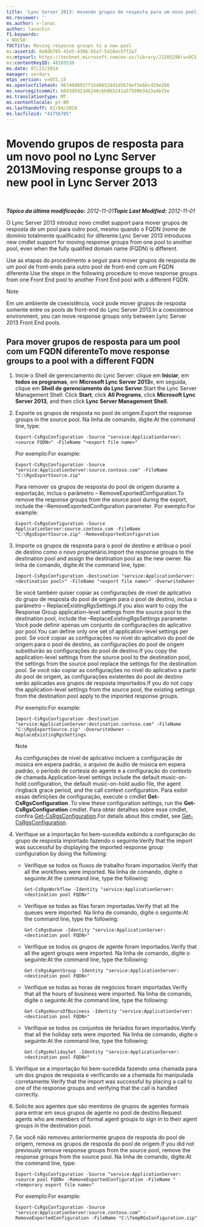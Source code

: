 ```yaml
---
title: 'Lync Server 2013: movendo grupos de resposta para um novo pool'
ms.reviewer: ''
ms.author: v-lanac
author: lanachin
f1.keywords:
- NOCSH
TOCTitle: Moving response groups to a new pool
ms:assetid: da0db765-41e5-430b-b5a7-5418ec5ff2a7
ms:mtpsurl: https://technet.microsoft.com/en-us/library/JJ205298(v=OCS.15)
ms:contentKeyID: 48185538
ms.date: 07/23/2014
manager: serdars
mtps_version: v=OCS.15
ms.openlocfilehash: 96740d8937f1548952d41d5674ef3e66cd29e2b6
ms.sourcegitcommit: b693d5923d6240cbb865241a5750963423a4b33e
ms.translationtype: MT
ms.contentlocale: pt-BR
ms.lasthandoff: 02/04/2020
ms.locfileid: "41756705"
---
```

<div data-xmlns="http://www.w3.org/1999/xhtml">

<div class="topic" data-xmlns="http://www.w3.org/1999/xhtml" data-msxsl="urn:schemas-microsoft-com:xslt" data-cs="http://msdn.microsoft.com/en-us/">

<div data-asp="http://msdn2.microsoft.com/asp">

# <a name="moving-response-groups-to-a-new-pool-in-lync-server-2013"></a><span data-ttu-id="d1968-102">Movendo grupos de resposta para um novo pool no Lync Server 2013</span><span class="sxs-lookup"><span data-stu-id="d1968-102">Moving response groups to a new pool in Lync Server 2013</span></span>

</div>

<div id="mainSection">

<div id="mainBody">

<span> </span>

<span data-ttu-id="d1968-103">_**Tópico da última modificação:** 2012-11-01_</span><span class="sxs-lookup"><span data-stu-id="d1968-103">_**Topic Last Modified:** 2012-11-01_</span></span>

<span data-ttu-id="d1968-104">O Lync Server 2013 introduz novo cmdlet support para mover grupos de resposta de um pool para outro pool, mesmo quando o FQDN (nome de domínio totalmente qualificado) for diferente.</span><span class="sxs-lookup"><span data-stu-id="d1968-104">Lync Server 2013 introduces new cmdlet support for moving response groups from one pool to another pool, even when the fully qualified domain name (FQDN) is different.</span></span>

<span data-ttu-id="d1968-105">Use as etapas do procedimento a seguir para mover grupos de resposta de um pool de front-ends para outro pool de front-end com um FQDN diferente.</span><span class="sxs-lookup"><span data-stu-id="d1968-105">Use the steps in the following procedure to move response groups from one Front End pool to another Front End pool with a different FQDN.</span></span>

<div>


> [!NOTE]  
> <span data-ttu-id="d1968-106">Em um ambiente de coexistência, você pode mover grupos de resposta somente entre os&nbsp;pools de front-end do Lync Server 2013.</span><span class="sxs-lookup"><span data-stu-id="d1968-106">In a coexistence environment, you can move response groups only between Lync Server 2013&nbsp;Front End pools.</span></span>



</div>

<div>

## <a name="to-move-response-groups-to-a-pool-with-a-different-fqdn"></a><span data-ttu-id="d1968-107">Para mover grupos de resposta para um pool com um FQDN diferente</span><span class="sxs-lookup"><span data-stu-id="d1968-107">To move response groups to a pool with a different FQDN</span></span>

1.  <span data-ttu-id="d1968-108">Inicie o Shell de gerenciamento do Lync Server: clique em **Iniciar**, em **todos os programas**, em **Microsoft Lync Server 2013**e, em seguida, clique em **Shell de gerenciamento do Lync Server**.</span><span class="sxs-lookup"><span data-stu-id="d1968-108">Start the Lync Server Management Shell: Click **Start**, click **All Programs**, click **Microsoft Lync Server 2013**, and then click **Lync Server Management Shell**.</span></span>

2.  <span data-ttu-id="d1968-109">Exporte os grupos de resposta no pool de origem.</span><span class="sxs-lookup"><span data-stu-id="d1968-109">Export the response groups in the source pool.</span></span> <span data-ttu-id="d1968-110">Na linha de comando, digite:</span><span class="sxs-lookup"><span data-stu-id="d1968-110">At the command line, type:</span></span>
    
        Export-CsRgsConfiguration -Source "service:ApplicationServer:<source FQDN>" -FileName "<export file name>"
    
    <span data-ttu-id="d1968-111">Por exemplo:</span><span class="sxs-lookup"><span data-stu-id="d1968-111">For example:</span></span>
    
        Export-CsRgsConfiguration -Source "service:ApplicationServer:source.contoso.com" -FileName "C:\RgsExportSource.zip"
    
    <span data-ttu-id="d1968-112">Para remover os grupos de resposta do pool de origem durante a exportação, inclua o parâmetro – RemoveExportedConfiguration.</span><span class="sxs-lookup"><span data-stu-id="d1968-112">To remove the response groups from the source pool during the export, include the –RemoveExportedConfiguration parameter.</span></span> <span data-ttu-id="d1968-113">Por exemplo:</span><span class="sxs-lookup"><span data-stu-id="d1968-113">For example:</span></span>
    
        Export-CsRgsConfiguration -Source ApplicationServer:source.contoso.com -FileName "C:\RgsExportSource.zip" -RemoveExportedConfiguration

3.  <span data-ttu-id="d1968-114">Importe os grupos de resposta para o pool de destino e atribua o pool de destino como o novo proprietário.</span><span class="sxs-lookup"><span data-stu-id="d1968-114">Import the response groups to the destination pool and assign the destination pool as the new owner.</span></span> <span data-ttu-id="d1968-115">Na linha de comando, digite:</span><span class="sxs-lookup"><span data-stu-id="d1968-115">At the command line, type:</span></span>
    
        Import-CsRgsConfiguration -Destination "service:ApplicationServer:<destination pool>" -FileName "<export file name>" -OverwriteOwner
    
    <span data-ttu-id="d1968-116">Se você também quiser copiar as configurações de nível de aplicativo do grupo de resposta do pool de origem para o pool de destino, inclua o parâmetro – ReplaceExistingRgsSettings.</span><span class="sxs-lookup"><span data-stu-id="d1968-116">If you also want to copy the Response Group application-level settings from the source pool to the destination pool, include the –ReplaceExistingRgsSettings parameter.</span></span> <span data-ttu-id="d1968-117">Você pode definir apenas um conjunto de configurações do aplicativo por pool.</span><span class="sxs-lookup"><span data-stu-id="d1968-117">You can define only one set of application-level settings per pool.</span></span> <span data-ttu-id="d1968-118">Se você copiar as configurações no nível do aplicativo do pool de origem para o pool de destino, as configurações do pool de origem substituirão as configurações do pool de destino.</span><span class="sxs-lookup"><span data-stu-id="d1968-118">If you copy the application-level settings from the source pool to the destination pool, the settings from the source pool replace the settings for the destination pool.</span></span> <span data-ttu-id="d1968-119">Se você não copiar as configurações no nível do aplicativo a partir do pool de origem, as configurações existentes do pool de destino serão aplicadas aos grupos de resposta importados.</span><span class="sxs-lookup"><span data-stu-id="d1968-119">If you do not copy the application-level settings from the source pool, the existing settings from the destination pool apply to the imported response groups.</span></span>
    
    <span data-ttu-id="d1968-120">Por exemplo:</span><span class="sxs-lookup"><span data-stu-id="d1968-120">For example:</span></span>
    
        Import-CsRgsConfiguration -Destination "service:ApplicationServer:destination.contoso.com" -FileName "C:\RgsExportSource.zip" -OverwriteOwner -ReplaceExistingRgsSettings
    
    <div>
    

    > [!NOTE]  
    > <span data-ttu-id="d1968-121">As configurações de nível de aplicativo incluem a configuração de música em espera padrão, o arquivo de áudio de música em espera padrão, o período de cortesia do agente e a configuração do contexto de chamada.</span><span class="sxs-lookup"><span data-stu-id="d1968-121">Application-level settings include the default music-on-hold configuration, the default music-on-hold audio file, the agent ringback grace period, and the call context configuration.</span></span> <span data-ttu-id="d1968-122">Para exibir essas definições de configuração, execute o cmdlet <STRONG>Get-CsRgsConfiguration</STRONG> .</span><span class="sxs-lookup"><span data-stu-id="d1968-122">To view these configuration settings, run the <STRONG>Get-CsRgsConfiguration</STRONG> cmdlet.</span></span> <span data-ttu-id="d1968-123">Para obter detalhes sobre esse cmdlet, confira <A href="https://docs.microsoft.com/powershell/module/skype/Get-CsRgsConfiguration">Get-CsRgsConfiguration</A>.</span><span class="sxs-lookup"><span data-stu-id="d1968-123">For details about this cmdlet, see <A href="https://docs.microsoft.com/powershell/module/skype/Get-CsRgsConfiguration">Get-CsRgsConfiguration</A>.</span></span>

    
    </div>

4.  <span data-ttu-id="d1968-124">Verifique se a importação foi bem-sucedida exibindo a configuração do grupo de resposta importado fazendo o seguinte:</span><span class="sxs-lookup"><span data-stu-id="d1968-124">Verify that the import was successful by displaying the imported response group configuration by doing the following:</span></span>
    
      - <span data-ttu-id="d1968-125">Verifique se todos os fluxos de trabalho foram importados.</span><span class="sxs-lookup"><span data-stu-id="d1968-125">Verify that all the workflows were imported.</span></span> <span data-ttu-id="d1968-126">Na linha de comando, digite o seguinte:</span><span class="sxs-lookup"><span data-stu-id="d1968-126">At the command line, type the following:</span></span>
        
            Get-CsRgsWorkflow -Identity "service:ApplicationServer:<destination pool FQDN>"
    
      - <span data-ttu-id="d1968-127">Verifique se todas as filas foram importadas.</span><span class="sxs-lookup"><span data-stu-id="d1968-127">Verify that all the queues were imported.</span></span> <span data-ttu-id="d1968-128">Na linha de comando, digite o seguinte:</span><span class="sxs-lookup"><span data-stu-id="d1968-128">At the command line, type the following:</span></span>
        
            Get-CsRgsQueue -Identity "service:ApplicationServer:<destination pool FQDN>"
    
      - <span data-ttu-id="d1968-129">Verifique se todos os grupos de agente foram importados.</span><span class="sxs-lookup"><span data-stu-id="d1968-129">Verify that all the agent groups were imported.</span></span> <span data-ttu-id="d1968-130">Na linha de comando, digite o seguinte:</span><span class="sxs-lookup"><span data-stu-id="d1968-130">At the command line, type the following:</span></span>
        
            Get-CsRgsAgentGroup -Identity "service:ApplicationServer:<destination pool FQDN>"
    
      - <span data-ttu-id="d1968-131">Verifique se todas as horas de negócios foram importadas.</span><span class="sxs-lookup"><span data-stu-id="d1968-131">Verify that all the hours of business were imported.</span></span> <span data-ttu-id="d1968-132">Na linha de comando, digite o seguinte:</span><span class="sxs-lookup"><span data-stu-id="d1968-132">At the command line, type the following:</span></span>
        
            Get-CsRgsHoursOfBusiness -Identity "service:ApplicationServer:<destination pool FQDN>" 
    
      - <span data-ttu-id="d1968-133">Verifique se todos os conjuntos de feriados foram importados.</span><span class="sxs-lookup"><span data-stu-id="d1968-133">Verify that all the holiday sets were imported.</span></span> <span data-ttu-id="d1968-134">Na linha de comando, digite o seguinte:</span><span class="sxs-lookup"><span data-stu-id="d1968-134">At the command line, type the following:</span></span>
        
            Get-CsRgsHolidaySet -Identity "service:ApplicationServer:<destination pool FQDN>" 

5.  <span data-ttu-id="d1968-135">Verifique se a importação foi bem-sucedida fazendo uma chamada para um dos grupos de resposta e verificando se a chamada foi manipulada corretamente.</span><span class="sxs-lookup"><span data-stu-id="d1968-135">Verify that the import was successful by placing a call to one of the response groups and verifying that the call is handled correctly.</span></span>

6.  <span data-ttu-id="d1968-136">Solicite aos agentes que são membros de grupos de agentes formais para entrar em seus grupos de agente no pool de destino.</span><span class="sxs-lookup"><span data-stu-id="d1968-136">Request agents who are members of formal agent groups to sign in to their agent groups in the destination pool.</span></span>

7.  <span data-ttu-id="d1968-137">Se você não removeu anteriormente grupos de resposta do pool de origem, remova os grupos de resposta do pool de origem.</span><span class="sxs-lookup"><span data-stu-id="d1968-137">If you did not previously remove response groups from the source pool, remove the response groups from the source pool.</span></span> <span data-ttu-id="d1968-138">Na linha de comando, digite:</span><span class="sxs-lookup"><span data-stu-id="d1968-138">At the command line, type:</span></span>
    
        Export-CsRgsConfiguration -Source "service:ApplicationServer:<source pool FQDN> -RemoveExportedConfiguration -FileName "<temporary export file name>"
    
    <span data-ttu-id="d1968-139">Por exemplo:</span><span class="sxs-lookup"><span data-stu-id="d1968-139">For example:</span></span>
    
        Export-CsRgsConfiguration -Source "service:ApplicationServer:source.contoso.com" -RemoveExportedConfiguration -FileName "C:\TempRGsConfiguration.zip"

</div>

</div>

<span> </span>

</div>

</div>

</div>

